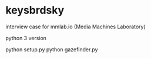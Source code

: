 # keysbrdsky
interview case for mmlab.io (Media Machines Laboratory)

python 3 version

python setup.py
python gazefinder.py


